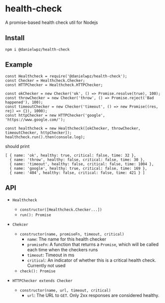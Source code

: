 # health-check
A promise-based health check util for Nodejs

## Install
`npm i @danielwpz/health-check`

## Example
```
const Healthcheck = require('@danielwpz/health-check');
const Checker = Healthcheck.Checker;
const HTTPChecker = Healthcheck.HTTPChecker;

const okChecker = new Checker('ok', () => Promise.resolve(true), 100);
const throwChecker = new Checker('throw', () => Promise.reject('Bad happened'), 100);
const timeoutChecker = new Checker('timeout', () => new Promise((res, rej) => {}), 1000);
const httpChecker = new HTTPChecker('google', 'https://www.google.com/');

const healthcheck = new Healthcheck([okChecker, throwChecker, timeoutChecker, httpChecker]);
healthcheck.run().then(console.log);
```

should print

```
[ { name: 'ok', healthy: true, critical: false, time: 32 },
  { name: 'throw', healthy: false, critical: false, time: 30 },
  { name: 'timeout', healthy: false, critical: false, time: 1004 },
  { name: 'google', healthy: true, critical: false, time: 169 },
  { name: '404', healthy: false, critical: false, time: 421 } ]
```

## API
- `Healthcheck`
    - `constructor([Healthcheck.Checker...])`
    - `run(): Promise`

- `Chekcer`
    - `constructor(name, promiseFn, timeout, critical)`
        - `name`: The name for this health checker
        - `promiseFn`: A function that returns a `Promise`, which will be called each time when the checkers runs
        - `timeout`: Timeout in ms
        - `critical`: An indicator of whether this is a critical health check. Currently not used
    - `check(): Promise`
    
- `HTTPChecker extends Checker`
    - `constructor(name, url, timeout, critical)`
        - `url`: The URL to `GET`. Only 2xx responses are considered healthy.
